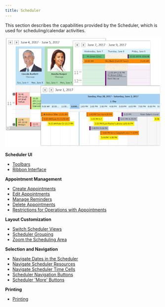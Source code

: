 ```yaml
---
title: Scheduler
---
```

This section describes the capabilities provided by the Scheduler, which is used for scheduling/calendar activities.

![Docs_VisualElements_Scheduler_All](../images/Img6036.png)

**Scheduler UI**
* [Toolbars](../../interface-elements-for-desktop/articles/scheduler/scheduler-ui/toolbars.md)
* [Ribbon Interface](../../interface-elements-for-desktop/articles/scheduler/scheduler-ui/ribbon-interface.md)

**Appointment  Management**
* [Create Appointments](../../interface-elements-for-desktop/articles/scheduler/appointment-management/create-appointments.md)
* [Edit Appointments](../../interface-elements-for-desktop/articles/scheduler/appointment-management/edit-appointments.md)
* [Manage Reminders](../../interface-elements-for-desktop/articles/scheduler/appointment-management/manage-reminders.md)
* [Delete Appointments](../../interface-elements-for-desktop/articles/scheduler/appointment-management/delete-appointments.md)
* [Restrictions for Operations with Appointments](../../interface-elements-for-desktop/articles/scheduler/appointment-management/restrictions-for-operations-with-appointments.md)

**Layout Customization**
* [Switch Scheduler Views](../../interface-elements-for-desktop/articles/scheduler/layout-customization/switch-scheduler-views.md)
* [Scheduler Grouping](../../interface-elements-for-desktop/articles/scheduler/layout-customization/scheduler-grouping.md)
* [Zoom the Scheduling Area](../../interface-elements-for-desktop/articles/scheduler/layout-customization/zoom-the-scheduling-area.md)

**Selection and Navigation**
* [Navigate Dates in the Scheduler](../../interface-elements-for-desktop/articles/scheduler/selection-and-navigation/navigate-dates-in-the-scheduler.md)
* [Navigate Scheduler Resources](../../interface-elements-for-desktop/articles/scheduler/selection-and-navigation/navigate-scheduler-resources.md)
* [Navigate Scheduler Time Cells](../../interface-elements-for-desktop/articles/scheduler/selection-and-navigation/navigate-scheduler-time-cells.md)
* [Scheduler Navigation Buttons](../../interface-elements-for-desktop/articles/scheduler/selection-and-navigation/scheduler-navigation-buttons.md)
* [Scheduler 'More' Buttons](../../interface-elements-for-desktop/articles/scheduler/selection-and-navigation/scheduler-'more'-buttons.md)

**Printing**
* [Printing](../../interface-elements-for-desktop/articles/scheduler/printing.md)